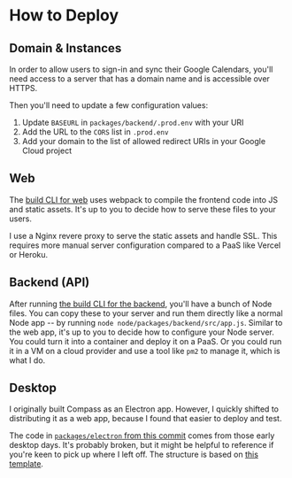 # How to Deploy

## Domain & Instances

In order to allow users to sign-in and sync their Google Calendars, you'll need access to a server that has a domain name and is accessible over HTTPS.

Then you'll need to update a few configuration values:

1. Update `BASEURL` in `packages/backend/.prod.env` with your URI
2. Add the URL to the `CORS` list in `.prod.env`
3. Add your domain to the list of allowed redirect URIs in your Google Cloud project

## Web

The [build CLI for web](../getting-started/Build) uses webpack to compile the frontend code into JS and static assets. It's up to you to decide how to serve these files to your users.

I use a Nginx revere proxy to serve the static assets and handle SSL. This requires more manual server configuration compared to a PaaS like Vercel or Heroku.

## Backend (API)

After running [the build CLI for the backend](../getting-started/Build), you'll have a bunch of Node files. You can copy these to your server and run them directly like a normal Node app -- by running `node node/packages/backend/src/app.js`. Similar to the web app, it's up to you to decide how to configure your Node server. You could turn it into a container and deploy it on a PaaS. Or you could run it in a VM on a cloud provider and use a tool like `pm2` to manage it, which is what I do.

## Desktop

I originally built Compass as an Electron app. However, I quickly shifted to distributing it as a web app, because I found that easier to deploy and test.

The code in [`packages/electron` from this commit](https://github.com/SwitchbackTech/compass/commit/506c87d3dc05fed83d9a5b714fc4a637152c3bbe) comes from those early desktop days. It's probably broken, but it might be helpful to reference if you're keen to pick up where I left off. The structure is based on [this template](https://github.com/reZach/secure-electron-template).
